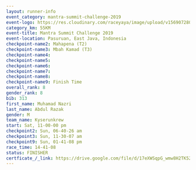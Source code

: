 ```yaml
---
layout: runner-info 
event_category: mantra-summit-challenge-2019 
event-logo: https://res.cloudinary.com/raceyaya/image/upload/v1569072809/logo/mantra-image_segrbx.jpg
category_km: 55KM 
event-title: Mantra Summit Challenge 2019 
event-location: Pasuruan, East Java, Indonesia 
checkpoint-name2: Mahapena (T2) 
checkpoint-name3: Mbah Kamad (T3) 
checkpoint-name4: 
checkpoint-name5: 
checkpoint-name6: 
checkpoint-name7: 
checkpoint-name8: 
checkpoint-name9: Finish Time
overall_rank: 8
gender_rank: 8
bib: 313
first_name: Muhamad Nazri
last_name: Abdul Razak
gender: M
team_name: Kyserunkrew
start: Sat, 11-00-00 pm
checkpoint2: Sun, 06-40-26 am
checkpoint3: Sun, 11-30-07 am
checkpoint9: Sun, 01-41-08 pm
race_time: 14-41-08
status: FINISHER
certficate_/_link: https://drive.google.com/file/d/17eXWSqpG_wmw8H2TK52F1Brq_vW_fU5Z/view?usp=sharing
---
```

